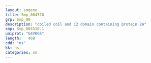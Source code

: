 ```yaml
---
layout: smgene
title: Smp_004510
grp: Smp_00
description: "coiled coil and C2 domain containing protein 2A"
smp: Smp_004510.1
uniprot: "G4VKG5"
length:   468
cdd: "ns"
kk: ns
categories: sm
---
```

